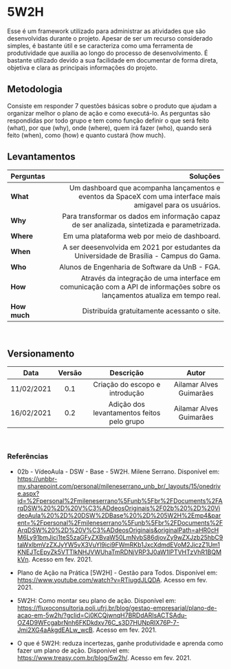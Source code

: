 # 5W2H

Esse é um framework utilizado para administrar as atividades que são desenvolvidas durante o projeto. Apesar de ser um recurso considerado simples, é bastante útil e se caracteriza como uma ferramenta de produtividade que auxilia ao longo do processo de desenvolvimento. É bastante utilizado devido a sua facilidade em documentar de forma direta, objetiva e clara as principais informações do projeto.

## Metodologia

Consiste em responder 7 questões básicas sobre o produto que ajudam a organizar melhor o plano de ação e como executá-lo. As perguntas são respondidas por todo grupo e tem como função definir o que será feito (what), por que (why), onde (where), quem irá fazer (who), quando será feito (when), como (how) e quanto custará (how much).

## Levantamentos

| Perguntas | Soluções
|:--------- | ------:
| **What**  | Um dashboard que acompanha lançamentos e eventos da SpaceX com uma interface mais amigavel para os usuários.
| **Why**   | Para transformar os dados em informação capaz de ser analizada, sintetizada e parametrizada. 
| **Where** | Em uma plataforma web por meio de dashboard.
| **When**  | A ser deesenvolvida em 2021 por estudantes da Universidade de Brasília - Campus do Gama.
| **Who**   | Alunos de Engenharia de Software da UnB - FGA.
| **How**   | Através da integração de uma interface em comunicação com a API de informações sobre os lançamentos atualiza em tempo real.
| **How much**| Distribuída gratuitamente acessanto o site.
</br>

## Versionamento

|Data|Versão|Descrição|Autor|
|:--------:|:---:|:-------------------: |:-----------------------:|
|11/02/2021| 0.1 | Criação do escopo e introdução | Ailamar Alves Guimarães |
|16/02/2021| 0.2 | Adição dos levantamentos feitos pelo grupo | Ailamar Alves Guimarães |

</br>

### Referências

- 02b - VídeoAula - DSW - Base - 5W2H. Milene Serrano. Disponível em: <https://unbbr-my.sharepoint.com/personal/mileneserrano_unb_br/_layouts/15/onedrive.aspx?id=%2Fpersonal%2Fmileneserrano%5Funb%5Fbr%2FDocuments%2FArqDSW%20%2D%20V%C3%ADdeosOriginais%2F02b%20%2D%20VideoAula%20%2D%20DSW%2DBase%20%2D%205W2H%2Emp4&parent=%2Fpersonal%2Fmileneserrano%5Funb%5Fbr%2FDocuments%2FArqDSW%20%2D%20V%C3%ADdeosOriginais&originalPath=aHR0cHM6Ly91bmJici1teS5zaGFyZXBvaW50LmNvbS86djovZy9wZXJzb25hbC9taWxlbmVzZXJyYW5vX3VuYl9ici9FWmRKb1JxcXdmdEVoM2JiczZ1Um1KNEJTcEpyZk5VTTlkNHJVWUhaTmRDNjVRP3J0aW1lPTVHTzVhR1BQMkVn>. Acesso em fev. 2021.

- Plano de Ação na Prática [5W2H] - Gestão para Todos. Disponível em: <https://www.youtube.com/watch?v=RTiugdJLQDA>. Acesso em fev. 2021.

- 5W2H: Como montar seu plano de ação. Disponível em: <https://fluxoconsultoria.poli.ufrj.br/blog/gestao-empresarial/plano-de-acao-em-5w2h/?gclid=Cj0KCQjwnqH7BRDdARIsACTSAdu-OZ4D9WFcgabrNnh6FKDkdxv76C_s3D7HUNpRIX76P-7-Jmi2XG4aAkgdEALw_wcB>. Acesso em fev. 2021.

- O que é 5W2H: reduza incertezas, ganhe produtividade e aprenda como fazer um plano de ação. Disponível em: <https://www.treasy.com.br/blog/5w2h/>. Acesso em fev. 2021.

